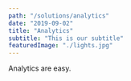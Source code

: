 ```yaml
---
path: "/solutions/analytics"
date: "2019-09-02"
title: "Analytics"
subtitle: "This is our subtitle"
featuredImage: "./lights.jpg"
---
```

Analytics are easy.

